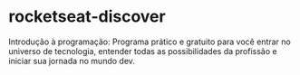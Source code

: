 # rocketseat-discover
Introdução à programação: Programa prático e gratuito para você entrar no universo de tecnologia, entender todas as possibilidades da profissão e iniciar sua jornada no mundo dev.
